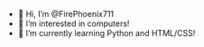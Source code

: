 - 👋 Hi, I’m @FirePhoenix711
- 👀 I’m interested in computers!
- 🌱 I’m currently learning Python and HTML/CSS!

<!---
FirePhoenix711/FirePhoenix711 is a ✨ special ✨ repository because its `README.md` (this file) appears on your GitHub profile.
You can click the Preview link to take a look at your changes.
--->
